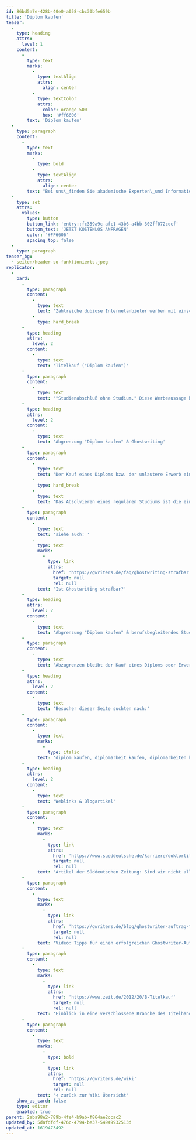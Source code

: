 ```yaml
---
id: 86bd5a7e-428b-40e0-a058-cbc30bfe659b
title: 'Diplom kaufen'
teaser:
  -
    type: heading
    attrs:
      level: 1
    content:
      -
        type: text
        marks:
          -
            type: textAlign
            attrs:
              align: center
          -
            type: textColor
            attrs:
              color: orange-500
              hex: '#ff6606'
        text: 'Diplom kaufen'
  -
    type: paragraph
    content:
      -
        type: text
        marks:
          -
            type: bold
          -
            type: textAlign
            attrs:
              align: center
        text: "Bei uns\_finden Sie akademische Experten\_und Informationen zum Thema \"Diplom kaufen\"."
  -
    type: set
    attrs:
      values:
        type: button
        button_link: 'entry::fc359a9c-afc1-43b6-a4bb-302ff072cdcf'
        button_text: 'JETZT KOSTENLOS ANFRAGEN'
        color: '#FF6606'
        spacing_top: false
  -
    type: paragraph
teaser_bg:
  - seiten/header-so-funktionierts.jpeg
replicator:
  -
    bard:
      -
        type: paragraph
        content:
          -
            type: text
            text: 'Zahlreiche dubiose Internetanbieter werben mit einschlägigen Angeboten, einen meist ausländischen Studienabschluss in Form eines Diploms käuflich zu erwerben, ohne Vorlesungen zu besuchen und Prüfungsleistungen abzulegen.'
          -
            type: hard_break
      -
        type: heading
        attrs:
          level: 2
        content:
          -
            type: text
            text: 'Titelkauf ("Diplom kaufen")'
      -
        type: paragraph
        content:
          -
            type: text
            text: '"Studienabschluß ohne Studium." Diese Werbeaussage beschreibt das Geschäft einschlägiger Titelmühlen ziemlich genau. Ein Diplom zu kaufen ist zwar nicht so weit verbreitet wie das Erwerben von Doktor-Titeln, kommt jedoch immer mehr in Mode. Es sei gesagt, dass viele dieser Diplome allerdings nicht staatlich anerkannt werden und deren Wert dementsprechend überschaubar bleibt - obwohl teilweise erhebliche Summen für solche "Diplome" ausgegeben werden. Meist stammen die Urkunden aus dem Ausland (z.B. Russland) und wirken auch schon auf den ersten Blick dementsprechend unseriös. Von daher ist der harte Weg, wie so oft, auch hier der Richtige. Wie hart man sich diesen Weg allerdings macht bleibt jedem selbst überlassen. Man muss nicht zwingend Vollzeit studieren, auf ein angemessenes Gehalt verzichten und viele (teilweise sehr unnötige) Pflichtveranstaltungen in überfüllten Hörsälen wahrnehmen. Das Studium kann sehr viel angenehmer und auch ansprechender gestaltet werden. Auch wenn man sich nicht einfach ein echtes Universitäts-Diplom oder einen Doktor-Titel kaufen kann, ist der Weg zum Diplom mit einem Fernstudium und professioneller Unterstützung nicht so aufwändig wie ein klassisches Vollzeitstudium. Auch ein duales Studium kann in Betracht gezogen werden. Wenn man sein Diplom nebenberuflich erlangt und es nicht kaufen muss, hat es außerdem zusätzlich zu den deutlich verbesserten beruflichen Chancen eine sehr positive Wirkung auf die eigene Persönlichkeit.'
      -
        type: heading
        attrs:
          level: 2
        content:
          -
            type: text
            text: 'Abgrenzung "Diplom kaufen" & Ghostwriting'
      -
        type: paragraph
        content:
          -
            type: text
            text: 'Der Kauf eines Diploms bzw. der unlautere Erwerb eines Doktortitels muss deutlich von der Inanspruchnahme der Leistungen eines akademischen Ghostwriters abgegrenzt werden. Der Diplomkauf oder auch der Kauf eines anderen akademischen Titels kann ohne jegliche Eigenleistung erfolgen, d.h. der Interessent muss weder in Vorlesungen anwesend sein, noch z.B. Prüfungen absolvieren. Die Erlangung des scheinbaren akademischen Grades kann innerhalb von wenigen Wochen erfolgen. Der Käufer erhält dabei entweder eine Urkunde von einer ausländischen, international nicht anerkannten Universität – ob existierend oder nicht – oder eine gefälschte Urkunde einer richtigen Universität. Dies gilt u.U. als Urkundenfälschung und ist illegal und demnach auch strafbar.'
          -
            type: hard_break
          -
            type: text
            text: 'Das Absolvieren eines regulären Studiums ist die einzige ernstzunehmende Alternative zum Titelkauf über ominöse Anbieter. Als unterstützende Instanz kann dem Studenten jedoch ein Ghostwriter dienen. Dieser fertigt auf Wunsch Vorschläge oder Musterlösungen zu spezifischen wissenschaftlichen Fragestellungen an, stellt dem Studenten jedoch keine abgabefertige Arbeit zur Verfügung. Der Ghostwriter kann auch die Literaturrecherche für den Interessenten durchführen und ihm eine Liste mit den für ihn relevanten Quellen aushändigen. Der Verfasser der Diplomarbeit muss die ihm gelieferten Informationen selbständig filtern, ordnen und in einen sinnvollen Sachzusammenhang bringen. Weiterhin kann auch ein Lektorat oder ein Korrektorat einer bereits verfassten wissenschaftlichen Arbeit durchgeführt werden. Die Dienste von Ghostwritern, Lektoren, Korrektoren oder ähnlichen akademischen Freelancern stellen sich dabei als strafrechtlich unbedenklich dar. Der vom Studenten vorgegebene Inhalt und die Struktur der Arbeit werden durch die Zuhilfenahme eines Ghostwriters oder Bearbeiters nicht verändert. Der Student wird selbst aktiv und steht bei der Anfertigung seiner Arbeit im Vordergrund.'
      -
        type: paragraph
        content:
          -
            type: text
            text: 'siehe auch: '
          -
            type: text
            marks:
              -
                type: link
                attrs:
                  href: 'https://gwriters.de/faq/ghostwriting-strafbar'
                  target: null
                  rel: null
            text: 'Ist Ghostwriting strafbar?'
      -
        type: heading
        attrs:
          level: 2
        content:
          -
            type: text
            text: 'Abgrenzung "Diplom kaufen" & berufsbegleitendes Studium'
      -
        type: paragraph
        content:
          -
            type: text
            text: 'Abzugrenzen bleibt der Kauf eines Diploms oder Erwerb eines Doktortitels von einem regulären berufsbegleitendes Studium oder Fernstudium. Bei ersterem studiert man in arbeitnehmerfreundlichen Zeiten und kombiniert so Berufspraxis und regelmäßiges Einkommen mit der akademischen Weiterbildung durch die Vorlesungen im Studium. Beim Fernstudium hingegen besteht keine Anwesenheitspflicht, man kann alle Lerninhalte von zuhause aus erarbeiten und muss nur zu den Prüfungsterminen erscheinen.'
      -
        type: heading
        attrs:
          level: 2
        content:
          -
            type: text
            text: 'Besucher dieser Seite suchten nach:'
      -
        type: paragraph
        content:
          -
            type: text
            marks:
              -
                type: italic
            text: 'diplom kaufen, diplomarbeit kaufen, diplomarbeiten kaufen, diplom kaufen preis, diplomkauf'
      -
        type: heading
        attrs:
          level: 2
        content:
          -
            type: text
            text: 'Weblinks & Blogartikel'
      -
        type: paragraph
        content:
          -
            type: text
            marks:
              -
                type: link
                attrs:
                  href: 'https://www.sueddeutsche.de/karriere/doktortitel-kaufen-sind-wir-nicht-alle-ein-bisschen-doktor-1.1084350'
                  target: null
                  rel: null
            text: 'Artikel der Süddeutschen Zeitung: Sind wir nicht alle ein bisschen Doktor?'
      -
        type: paragraph
        content:
          -
            type: text
            marks:
              -
                type: link
                attrs:
                  href: 'https://gwriters.de/blog/ghostwriter-auftrag-tipps'
                  target: null
                  rel: null
            text: 'Video: Tipps für einen erfolgreichen Ghostwriter-Auftrag'
      -
        type: paragraph
        content:
          -
            type: text
            marks:
              -
                type: link
                attrs:
                  href: 'https://www.zeit.de/2012/20/B-Titelkauf'
                  target: null
                  rel: null
            text: 'Einblick in eine verschlossene Branche des Titelhandels - Zeit Online'
      -
        type: paragraph
        content:
          -
            type: text
            marks:
              -
                type: bold
              -
                type: link
                attrs:
                  href: 'https://gwriters.de/wiki'
                  target: null
                  rel: null
            text: '< zurück zur Wiki Übersicht'
    show_as_card: false
    type: editor
    enabled: true
parent: 2aba98e2-789b-4fe4-b9ab-f864ae2ccac2
updated_by: 5dafdfdf-476c-4794-be37-54949932513d
updated_at: 1619473492
---
```

